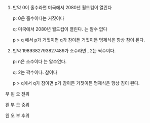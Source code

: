 1. 만약 0이 홀수라면 미국에서 2080년 월드컵이 열린다

   p: 0은 홀수이다는 거짓이다

   q: 미국에서 2080년 월드컵이 열린다. 는 알수 없다

    p > q 에서 p가 거짓이면 q가 참이든 거짓이든 명제식은 항상 참이 된다. 

2. 만약 1989382793827489가 소수라면 , 2는 짝수이다. 

   p: n은 소수이다 는 알수없다. 

   q: 2는 짝수이다. 참이다

   p > q에서 q가 참이면 p가 참이든 거짓이든 명제식은 항상 침이 된다. 



부 왼 오 전위

왼 부 오 중위

왼 오 부 후위

